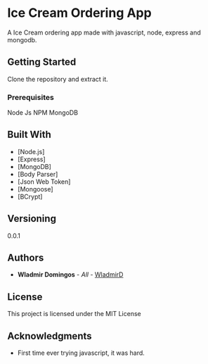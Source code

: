 # Ice Cream Ordering App

A Ice Cream ordering app made with javascript, node, express and mongodb.

## Getting Started

Clone the repository and extract it. 

### Prerequisites

Node Js
NPM
MongoDB


## Built With

* [Node.js]
* [Express]
* [MongoDB]
* [Body Parser]
* [Json Web Token]
* [Mongoose]
* [BCrypt]



## Versioning

0.0.1

## Authors

* **Wladmir Domingos** - *All* - [WladmirD](https://github.com/WladmirD)

## License

This project is licensed under the MIT License

## Acknowledgments

* First time ever trying javascript, it was hard.

